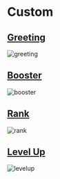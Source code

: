 # Custom

## [Greeting](https://weebyapi.xyz/api/docs#greeting)
![greeting](https://i.imgur.com/rv5NzQo.png "Greeting")

## [Booster](https://weebyapi.xyz/api/docs#booster)
![booster](https://i.imgur.com/yV3zrKm.png "Booster")

## [Rank](https://weebyapi.xyz/api/docs#rank)
![rank](https://i.imgur.com/SEiiy6Q.png "Rank")

## [Level Up](https://weebyapi.xyz/api/docs#levelup)
![levelup](https://i.imgur.com/TGR54v2.png "Level Up")
